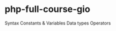 # php-full-course-gio

<span>Syntax</span>
<span>Constants & Variables</span>
<span>Data types</span>
<span>Operators</span>
